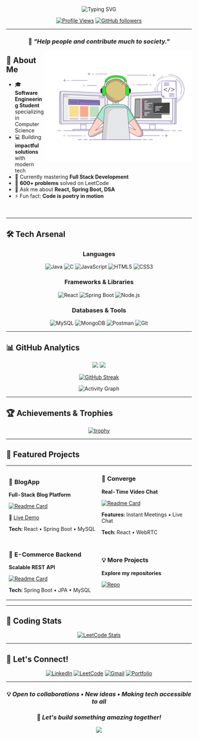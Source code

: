 <div align="center">

<!-- Animated Typing SVG -->
<img src="https://readme-typing-svg.herokuapp.com?font=Fira+Code&size=32&duration=3000&pause=1000&color=00F7FF&center=true&vCenter=true&width=600&lines=Hi+%F0%9F%91%8B+I'm+Sharan+SC;Full+Stack+Developer;Problem+Solver+%F0%9F%92%A1;Tech+Enthusiast+%F0%9F%9A%80" alt="Typing SVG" />

</div>

<div align="center">
  
[![Profile Views](https://komarev.com/ghpvc/?username=Sharan-0-dot&color=blueviolet&style=for-the-badge)](https://github.com/Sharan-0-dot)
[![GitHub followers](https://img.shields.io/github/followers/Sharan-0-dot?style=for-the-badge&color=green)](https://github.com/Sharan-0-dot?tab=followers)

</div>

---

<div align="center">

### 💫 *"Help people and contribute much to society."*

</div>

<img align="right" alt="Coding" width="400" src="https://raw.githubusercontent.com/devSouvik/devSouvik/master/gif3.gif">

## 🚀 About Me

- 🎓 **Software Engineering Student** specializing in Computer Science
- 💻 Building **impactful solutions** with modern tech
- 🌱 Currently mastering **Full Stack Development**
- 🎯 **600+ problems** solved on LeetCode
- 💬 Ask me about **React, Spring Boot, DSA**
- ⚡ Fun fact: **Code is poetry in motion**

<br clear="both"/>

---

## 🛠️ Tech Arsenal

<div align="center">

### Languages
![Java](https://img.shields.io/badge/Java-%23ED8B00.svg?style=for-the-badge&logo=openjdk&logoColor=white)
![C](https://img.shields.io/badge/C-%2300599C.svg?style=for-the-badge&logo=c&logoColor=white)
![JavaScript](https://img.shields.io/badge/JavaScript-%23323330.svg?style=for-the-badge&logo=javascript&logoColor=%23F7DF1E)
![HTML5](https://img.shields.io/badge/HTML5-%23E34F26.svg?style=for-the-badge&logo=html5&logoColor=white)
![CSS3](https://img.shields.io/badge/CSS3-%231572B6.svg?style=for-the-badge&logo=css3&logoColor=white)

### Frameworks & Libraries
![React](https://img.shields.io/badge/React-%2320232a.svg?style=for-the-badge&logo=react&logoColor=%2361DAFB)
![Spring Boot](https://img.shields.io/badge/Spring_Boot-6DB33F?style=for-the-badge&logo=spring-boot&logoColor=white)
![Node.js](https://img.shields.io/badge/Node.js-339933?style=for-the-badge&logo=nodedotjs&logoColor=white)

### Databases & Tools
![MySQL](https://img.shields.io/badge/MySQL-%2300f.svg?style=for-the-badge&logo=mysql&logoColor=white)
![MongoDB](https://img.shields.io/badge/MongoDB-%234ea94b.svg?style=for-the-badge&logo=mongodb&logoColor=white)
![Postman](https://img.shields.io/badge/Postman-FF6C37?style=for-the-badge&logo=postman&logoColor=white)
![Git](https://img.shields.io/badge/Git-F05032?style=for-the-badge&logo=git&logoColor=white)

</div>

---

## 📊 GitHub Analytics

<div align="center">
  <img height="180em" src="https://github-readme-stats.vercel.app/api?username=Sharan-0-dot&show_icons=true&theme=tokyonight&include_all_commits=true&count_private=true"/>
  <img height="180em" src="https://github-readme-stats.vercel.app/api/top-langs/?username=Sharan-0-dot&layout=compact&langs_count=8&theme=tokyonight"/>
</div>

<div align="center">
  
[![GitHub Streak](https://github-readme-streak-stats.herokuapp.com?user=Sharan-0-dot&theme=tokyonight&hide_border=false&date_format=M%20j%5B%2C%20Y%5D)](https://git.io/streak-stats)

</div>

<div align="center">
  
![Activity Graph](https://github-readme-activity-graph.vercel.app/graph?username=Sharan-0-dot&theme=tokyo-night&hide_border=true&area=true)

</div>

---

## 🏆 Achievements & Trophies

<div align="center">
  
[![trophy](https://github-profile-trophy.vercel.app/?username=Sharan-0-dot&theme=tokyonight&no-frame=true&row=1&column=7)](https://github.com/ryo-ma/github-profile-trophy)

</div>

---

## 🚩 Featured Projects

<div align="center">

<table>
<tr>
<td width="50%">

### 📝 BlogApp
**Full-Stack Blog Platform**

[![Readme Card](https://github-readme-stats.vercel.app/api/pin/?username=Sharan-0-dot&repo=BlogApp-react&theme=tokyonight)](https://github.com/Sharan-0-dot/BlogApp-react)

🔗 [Live Demo](https://blog-app-psi-tan.vercel.app/)

**Tech:** React • Spring Boot • MySQL

</td>
<td width="50%">

### 🎥 Converge
**Real-Time Video Chat**

[![Readme Card](https://github-readme-stats.vercel.app/api/pin/?username=Sharan-0-dot&repo=Converge-live-meet-react-&theme=tokyonight)](https://github.com/Sharan-0-dot/Converge-live-meet-react-)

**Features:** Instant Meetings • Live Chat

**Tech:** React • WebRTC

</td>
</tr>
<tr>
<td width="50%">

### 🛒 E-Commerce Backend
**Scalable REST API**

[![Readme Card](https://github-readme-stats.vercel.app/api/pin/?username=Sharan-0-dot&repo=ecommerce-springboot&theme=tokyonight)](https://github.com/Sharan-0-dot/ecommerce-springboot)

**Tech:** Spring Boot • JPA • MySQL

</td>
<td width="50%">

### 💡 More Projects
**Explore my repositories**

[![Repo](https://img.shields.io/badge/View_All_Repos-100000?style=for-the-badge&logo=github&logoColor=white)](https://github.com/Sharan-0-dot?tab=repositories)

</td>
</tr>
</table>

</div>

---

## 🎯 Coding Stats

<div align="center">

<a href="https://leetcode.com/u/sharansc482/">
  <img src="https://leetcard.jacoblin.cool/sharansc482?theme=dark&font=Ubuntu&ext=heatmap" alt="LeetCode Stats"/>
</a>

</div>

---

## 🤝 Let's Connect!

<div align="center">

[![LinkedIn](https://img.shields.io/badge/LinkedIn-%230077B5.svg?style=for-the-badge&logo=linkedin&logoColor=white)](https://www.linkedin.com/in/sharan-sc-4b475b2b7)
[![LeetCode](https://img.shields.io/badge/LeetCode-FFA116?style=for-the-badge&logo=LeetCode&logoColor=black)](https://leetcode.com/u/sharansc482/)
[![Gmail](https://img.shields.io/badge/Gmail-D14836?style=for-the-badge&logo=gmail&logoColor=white)](mailto:sharansc482@gmail.com)
[![Portfolio](https://img.shields.io/badge/Portfolio-%23000000.svg?style=for-the-badge&logo=firefox&logoColor=#FF7139)](https://blog-app-psi-tan.vercel.app/)

</div>

---

<div align="center">

### 💡 *Open to collaborations • New ideas • Making tech accessible to all*

### 🙌 *Let's build something amazing together!*

<img src="https://capsule-render.vercel.app/api?type=waving&color=gradient&height=100&section=footer"/>

</div>
